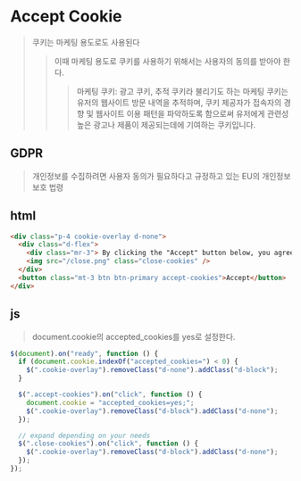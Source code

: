 # Accept Cookie

> 쿠키는 마케팅 용도로도 사용된다
>
> > 이때 마케팅 용도로 쿠키를 사용하기 위해서는 사용자의 동의를 받아야 한다.
> >
> > > 마케팅 쿠키: 광고 쿠키, 추적 쿠키라 불리기도 하는 마케팅 쿠키는 유저의 웹사이트 방문 내역을 추적하며, 쿠키 제공자가 접속자의 경향 및 웹사이트 이용 패턴을 파악하도록 함으로써 유저에게 관련성 높은 광고나 제품이 제공되는데에 기여하는 쿠키입니다.

## GDPR

> 개인정보를 수집하려면 사용자 동의가 필요하다고 규정하고 있는 EU의 개인정보보호 법령

## html

```html
<div class="p-4 cookie-overlay d-none">
  <div class="d-flex">
    <div class="mr-3"> By clicking the "Accept" button below, you agree to our <%= link_to 'Cookie Policy', cookies_url, target: '_blank' %>. </div>
    <img src="/close.png" class="close-cookies" />
  </div>
  <button class="mt-3 btn btn-primary accept-cookies">Accept</button>
</div>
```

## js

> document.cookie의 accepted_cookies를 yes로 설정한다.

```js
$(document).on("ready", function () {
  if (document.cookie.indexOf("accepted_cookies=") < 0) {
    $(".cookie-overlay").removeClass("d-none").addClass("d-block");
  }

  $(".accept-cookies").on("click", function () {
    document.cookie = "accepted_cookies=yes;";
    $(".cookie-overlay").removeClass("d-block").addClass("d-none");
  });

  // expand depending on your needs
  $(".close-cookies").on("click", function () {
    $(".cookie-overlay").removeClass("d-block").addClass("d-none");
  });
});
```
